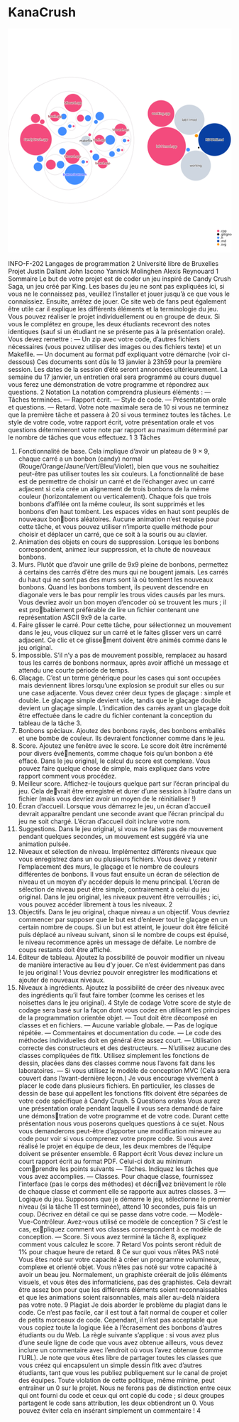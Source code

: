 # KanaCrush

![Visualization of the codebase](./diagram.svg)

INFO-F-202
Langages de programmation 2
Université libre de Bruxelles
Projet
Justin Dallant John Iacono
Yannick Molinghen Alexis Reynouard
1 Sommaire
Le but de votre projet est de coder un jeu inspiré de Candy Crush Saga, un jeu créé par King.
Les bases du jeu ne sont pas expliquées ici, si vous ne le connaissez pas, veuillez l’installer et
jouer jusqu’à ce que vous le connaissiez. Ensuite, arrêtez de jouer. Ce site web de fans peut
également être utile car il explique les différents éléments et la terminologie du jeu.
Vous pouvez réaliser le projet individuellement ou en groupe de deux. Si vous le complétez en
groupe, les deux étudiants recevront des notes identiques (sauf si un étudiant ne se présente
pas à la présentation orale).
Vous devez remettre :
— Un zip avec votre code, d’autres fichiers nécessaires (vous pouvez utiliser des images ou
des fichiers texte) et un Makefile.
— Un document au format pdf expliquant votre démarche (voir ci-dessous)
Ces documents sont dûs le 13 janvier à 23h59 pour la première session. Les dates de la session
d’été seront annoncées ultérieurement.
La semaine du 17 janvier, un entretien oral sera programmé au cours duquel vous ferez une
démonstration de votre programme et répondrez aux questions.
2 Notation
La notation comprendra plusieurs éléments :
— Tâches terminées.
— Rapport écrit.
— Style de code.
— Présentation orale et questions.
— Retard.
Votre note maximale sera de 10 si vous ne terminez que la première tâche et passera à 20 si
vous terminez toutes les tâches. Le style de votre code, votre rapport écrit, votre présentation
orale et vos questions détermineront votre note par rapport au maximum déterminé par le
nombre de tâches que vous effectuez.
1
3 Tâches
1. Fonctionnalité de base. Cela implique d’avoir un plateau de 9 × 9, chaque carré a
un bonbon (candy) normal (Rouge/Orange/Jaune/Vert/Bleu/Violet), bien que vous ne
souhaitiez peut-être pas utiliser toutes les six couleurs. La fonctionnalité de base est
de permettre de choisir un carré et de l’échanger avec un carré adjacent si cela crée un
alignement de trois bonbons de la même couleur (horizontalement ou verticalement).
Chaque fois que trois bonbons d’affilée ont la même couleur, ils sont supprimés et les
bonbons d’en haut tombent. Les espaces vides en haut sont peuplés de nouveaux bonbons aléatoires. Aucune animation n’est requise pour cette tâche, et vous pouvez utiliser
n’importe quelle méthode pour choisir et déplacer un carré, que ce soit à la souris ou
au clavier.
2. Animation des objets en cours de suppression. Lorsque les bonbons correspondent,
animez leur suppression, et la chute de nouveaux bonbons.
3. Murs. Plutôt que d’avoir une grille de 9x9 pleine de bonbons, permettez à certains des
carrés d’être des murs qui ne bougent jamais. Les carrés du haut qui ne sont pas
des murs sont là où tombent les nouveaux bonbons. Quand les bonbons tombent, ils
peuvent descendre en diagonale vers le bas pour remplir les trous vides causés par les
murs. Vous devriez avoir un bon moyen d’encoder où se trouvent les murs ; il est probablement préférable de lire un fichier contenant une représentation ASCII 9x9 de la
carte.
4. Faire glisser le carré. Pour cette tâche, pour sélectionnez un mouvement dans le jeu,
vous cliquez sur un carré et le faites glisser vers un carré adjacent. Ce clic et ce glissement doivent être animés comme dans le jeu original.
5. Impossible. S’il n’y a pas de mouvement possible, remplacez au hasard tous les carrés
de bonbons normaux, après avoir affiché un message et attendu une courte période de
temps.
6. Glaçage. C’est un terme générique pour les cases qui sont occupées mais deviennent
libres lorsqu’une explosion se produit sur elles ou sur une case adjacente. Vous devez
créer deux types de glaçage : simple et double. Le glaçage simple devient vide, tandis que
le glaçage double devient un glaçage simple. L’indication des carrés ayant un glaçage
doit être effectuée dans le cadre du fichier contenant la conception du tableau de la
tâche 3.
7. Bonbons spéciaux. Ajoutez des bonbons rayés, des bonbons emballés et une bombe de
couleur. Ils devraient fonctionner comme dans le jeu.
8. Score. Ajoutez une fenêtre avec le score. Le score doit être incrémenté pour divers événements, comme chaque fois qu’un bonbon a été effacé. Dans le jeu original, le calcul
du score est complexe. Vous pouvez faire quelque chose de simple, mais expliquez dans
votre rapport comment vous procédez.
9. Meilleur score. Affichez-le toujours quelque part sur l’écran principal du jeu. Cela devrait être enregistré et durer d’une session à l’autre dans un fichier (mais vous devriez
avoir un moyen de le réinitialiser !)
10. Écran d’accueil. Lorsque vous démarrez le jeu, un écran d’accueil devrait apparaître
pendant une seconde avant que l’écran principal du jeu ne soit chargé. L’écran d’accueil
doit inclure votre nom.
11. Suggestions. Dans le jeu original, si vous ne faites pas de mouvement pendant quelques
secondes, un mouvement est suggéré via une animation pulsée.
12. Niveaux et sélection de niveau. Implémentez différents niveaux que vous enregistrez
dans un ou plusieurs fichiers. Vous devez y retenir l’emplacement des murs, le glaçage et
le nombre de couleurs différentes de bonbons. Il vous faut ensuite un écran de sélection
de niveau et un moyen d’y accéder depuis le menu principal. L’écran de sélection de
niveau peut être simple, contrairement à celui du jeu original. Dans le jeu original, les
niveaux peuvent être verrouillés ; ici, vous pouvez accéder librement à tous les niveaux.
2
13. Objectifs. Dans le jeu original, chaque niveau a un objectif. Vous devriez commencer
par supposer que le but est d’enlever tout le glaçage en un certain nombre de coups. Si
un but est atteint, le joueur doit être félicité puis déplacé au niveau suivant, sinon si
le nombre de coups est épuisé, le niveau recommence après un message de défaite. Le
nombre de coups restants doit être affiché.
14. Éditeur de tableau. Ajoutez la possibilité de pouvoir modifier un niveau de manière
interactive au lieu d’y jouer. Ce n’est évidemment pas dans le jeu original ! Vous devriez
pouvoir enregistrer les modifications et ajouter de nouveaux niveaux.
15. Niveaux à ingrédients. Ajoutez la possibilité de créer des niveaux avec des ingrédients
qu’il faut faire tomber (comme les cerises et les noisettes dans le jeu original).
4 Style de codage
Votre score de style de codage sera basé sur la façon dont vous codez en utilisant les principes
de la programmation orientée objet.
— Tout doit être décomposé en classes et en fichiers.
— Aucune variable globale.
— Pas de logique répétée.
— Commentaires et documentation du code.
— Le code des méthodes individuelles doit en général être assez court.
— Utilisation correcte des constructeurs et des destructeurs.
— N’utilisez aucune des classes compliquées de fltk. Utilisez simplement les fonctions de
dessin, placées dans des classes comme nous l’avons fait dans les laboratoires.
— Si vous utilisez le modèle de conception MVC (Cela sera couvert dans l’avant-dernière
leçon.)
Je vous encourage vivement à placer le code dans plusieurs fichiers. En particulier, les classes
de dessin de base qui appellent les fonctions fltk doivent être séparées de votre code spécifique
à Candy Crush.
5 Questions orales
Vous aurez une présentation orale pendant laquelle il vous sera demandé de faire une démonstration de votre programme et de votre code. Durant cette présentation nous vous poserons
quelques questions à ce sujet. Nous vous demanderons peut-être d’apporter une modification
mineure au code pour voir si vous comprenez votre propre code. Si vous avez réalisé le projet
en équipe de deux, les deux membres de l’équipe doivent se présenter ensemble.
6 Rapport écrit
Vous devez inclure un court rapport écrit au format PDF. Celui-ci doit au minimum comprendre les points suivants
— Tâches. Indiquez les tâches que vous avez accomplies.
— Classes. Pour chaque classe, fournissez l’interface (pas le corps des méthodes) et décrivez brièvement le rôle de chaque classe et comment elle se rapporte aux autres classes.
3
— Logique du jeu. Supposons que je démarre le jeu, sélectionne le premier niveau (si la
tâche 11 est terminée), attend 10 secondes, puis fais un coup. Décrivez en détail ce qui
se passe dans votre code.
— Modèle-Vue-Contrôleur. Avez-vous utilisé ce modèle de conception ? Si c’est le cas, expliquez comment vos classes correspondent à ce modèle de conception.
— Score. Si vous avez terminé la tâche 8, expliquez comment vous calculez le score.
7 Retard
Vos points seront réduit de 1% pour chaque heure de retard.
8 Ce sur quoi vous n’êtes PAS noté
Vous êtes noté sur votre capacité à créer un programme volumineux, complexe et orienté objet.
Vous n’êtes pas noté sur votre capacité à avoir un beau jeu. Normalement, un graphiste créerait
de jolis éléments visuels, et vous êtes des informaticiens, pas des graphistes. Cela devrait être
assez bon pour que les différents éléments soient reconnaissables et que les animations soient
raisonnables, mais aller au-delà n’aidera pas votre note.
9 Plagiat
Je dois aborder le problème du plagiat dans le code. Ce n’est pas facile, car il est tout à fait
normal de couper et coller de petits morceaux de code. Cependant, il n’est pas acceptable que
vous copiez toute la logique liée à l’écrasement des bonbons d’autres étudiants ou du Web.
La règle suivante s’applique : si vous avez plus d’une seule ligne de code que vous avez obtenue
ailleurs, vous devez inclure un commentaire avec l’endroit où vous l’avez obtenue (comme
l’URL). Je note que vous êtes libre de partager toutes les classes que vous créez qui encapsulent
un simple dessin fltk avec d’autres étudiants, tant que vous les publiez publiquement sur le
canal de projet des équipes.
Toute violation de cette politique, même minime, peut entraîner un 0 sur le projet.
Nous ne ferons pas de distinction entre ceux qui ont fourni du code et ceux qui ont copié du
code ; si deux groupes partagent le code sans attribution, les deux obtiendront un 0. Vous
pouvez éviter cela en insérant simplement un commentaire !
4
